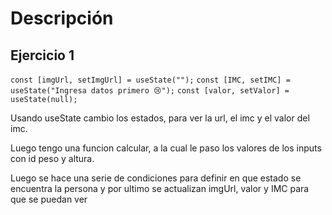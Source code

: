 # Descripción

## Ejercicio 1

`const [imgUrl, setImgUrl] = useState("");`
`const [IMC, setIMC] = useState("Ingresa datos primero 😢");`
`const [valor, setValor] = useState(null);`

Usando useState cambio los estados, para ver la url, el imc y el valor del imc.

Luego tengo una funcion calcular, a la cual le paso los valores de los inputs con id peso y altura.

Luego se hace una serie de condiciones para definir en que estado se encuentra la persona y por ultimo se actualizan imgUrl, valor y IMC para que se puedan ver